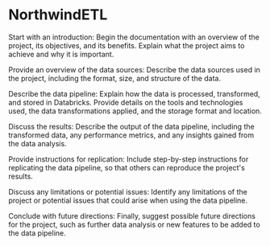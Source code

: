 # NorthwindETL

Start with an introduction: Begin the documentation with an overview of the project, its objectives, and its benefits. Explain what the project aims to achieve and why it is important.


Provide an overview of the data sources: Describe the data sources used in the project, including the format, size, and structure of the data.

Describe the data pipeline: Explain how the data is processed, transformed, and stored in Databricks. Provide details on the tools and technologies used, the data transformations applied, and the storage format and location.

Discuss the results: Describe the output of the data pipeline, including the transformed data, any performance metrics, and any insights gained from the data analysis.

Provide instructions for replication: Include step-by-step instructions for replicating the data pipeline, so that others can reproduce the project's results.

Discuss any limitations or potential issues: Identify any limitations of the project or potential issues that could arise when using the data pipeline.

Conclude with future directions: Finally, suggest possible future directions for the project, such as further data analysis or new features to be added to the data pipeline.

